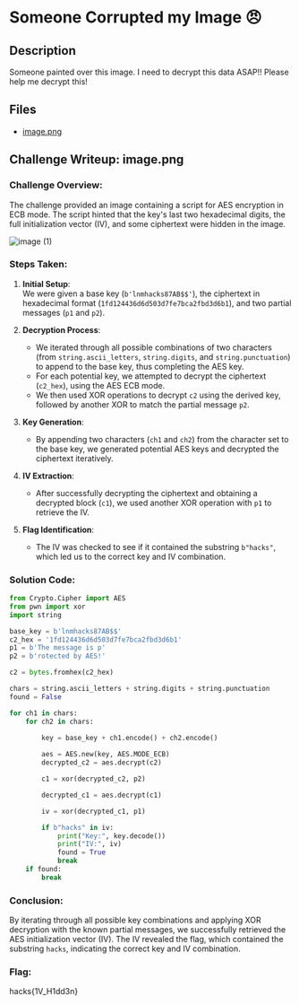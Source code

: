 # Someone Corrupted my Image 😠

## Description

Someone painted over this image. I need to decrypt this data ASAP!! Please help me decrypt this!

## Files

* [image.png](<files/image.png>)

## Challenge Writeup: image.png

### Challenge Overview:
The challenge provided an image containing a script for AES encryption in ECB mode. The script hinted that the key's last two hexadecimal digits, the full initialization vector (IV), and some ciphertext were hidden in the image.

![image (1)](https://github.com/user-attachments/assets/8df76ff6-4515-4dec-bd23-195a118883e6)

### Steps Taken:

1. **Initial Setup**:  
   We were given a base key (`b'lnmhacks87AB$$'`), the ciphertext in hexadecimal format (`1fd124436d6d503d7fe7bca2fbd3d6b1`), and two partial messages (`p1` and `p2`).

2. **Decryption Process**:
   - We iterated through all possible combinations of two characters (from `string.ascii_letters`, `string.digits`, and `string.punctuation`) to append to the base key, thus completing the AES key.
   - For each potential key, we attempted to decrypt the ciphertext (`c2_hex`), using the AES ECB mode.
   - We then used XOR operations to decrypt `c2` using the derived key, followed by another XOR to match the partial message `p2`.

3. **Key Generation**:
   - By appending two characters (`ch1` and `ch2`) from the character set to the base key, we generated potential AES keys and decrypted the ciphertext iteratively.

4. **IV Extraction**:
   - After successfully decrypting the ciphertext and obtaining a decrypted block (`c1`), we used another XOR operation with `p1` to retrieve the IV.

5. **Flag Identification**:
   - The IV was checked to see if it contained the substring `b"hacks"`, which led us to the correct key and IV combination.

### Solution Code:
```python
from Crypto.Cipher import AES
from pwn import xor
import string

base_key = b'lnmhacks87AB$$'  
c2_hex = '1fd124436d6d503d7fe7bca2fbd3d6b1'
p1 = b'The message is p'
p2 = b'rotected by AES!'

c2 = bytes.fromhex(c2_hex)

chars = string.ascii_letters + string.digits + string.punctuation
found = False

for ch1 in chars:
    for ch2 in chars:
        
        key = base_key + ch1.encode() + ch2.encode()

        aes = AES.new(key, AES.MODE_ECB)
        decrypted_c2 = aes.decrypt(c2)

        c1 = xor(decrypted_c2, p2)

        decrypted_c1 = aes.decrypt(c1)

        iv = xor(decrypted_c1, p1)

        if b"hacks" in iv:
            print("Key:", key.decode())
            print("IV:", iv)
            found = True
            break
    if found:
        break
```

### Conclusion:
By iterating through all possible key combinations and applying XOR decryption with the known partial messages, we successfully retrieved the AES initialization vector (IV). The IV revealed the flag, which contained the substring `hacks`, indicating the correct key and IV combination.

### Flag:
hacks{1V_H1dd3n}
